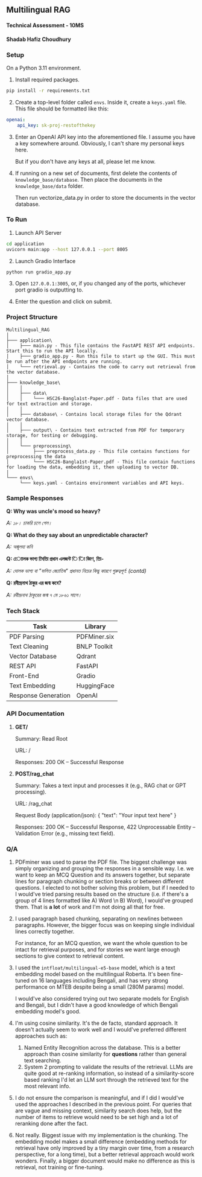## Multilingual RAG
#### Technical Assessment - 10MS

#### Shadab Hafiz Choudhury

### Setup

On a Python 3.11 environment.

1. Install required packages.

```bash
pip install -r requirements.txt
```

2. Create a top-level folder called `envs`. Inside it, create a `keys.yaml` file. This file should be formatted like this:
```yaml
openai:
    api_key: sk-proj-restofthekey
```

3. Enter an OpenAI API key into the aforementioned file. I assume you have a key somewhere around. Obviously, I can't share my personal keys here.

    But if you don't have any keys at all, please let me know.


4. If running on a new set of documents, first delete the contents of `knowledge_base/database`. Then place the documents in the `knowledge_base/data` folder.
   
    Then run vectorize_data.py in order to store the documents in the vector database.

### To Run

1. Launch API Server

```bash
cd application
uvicorn main:app --host 127.0.0.1 --port 8005
```

2. Launch Gradio Interface

```bash
python run gradio_app.py
```

3. Open `127.0.0.1:3005`, or, if you changed any of the ports, whichever port gradio is outputting to.

4. Enter the question and click on submit.

### Project Structure

```text
Multilingual_RAG
│
├─── application\
│    ├─── main.py - This file contains the FastAPI REST API endpoints. Start this to run the API locally.
│    ├─── gradio_app.py - Run this file to start up the GUI. This must be run after the API endpoints are running.
│    └─── retrieval.py - Contains the code to carry out retrieval from the vector database.
│
├─── knowledge_base\
│    │
│    ├─── data\
│    │    └─── HSC26-Bangla1st-Paper.pdf - Data files that are used for text extraction and storage.
│    │
│    ├─── database\ - Contains local storage files for the Qdrant vector database.
│    │
│    ├─── output\ - Contains text extracted from PDF for temporary storage, for testing or debugging.
│    │
│    └─── preprocessing\
│         ├─── preprocess_data.py - This file contains functions for preprocessing the data
│         └─── HSC26-Bangla1st-Paper.pdf - This file contain functions for loading the data, embedding it, then uploading to vector DB.
│ 
└─── envs\
     └─── keys.yaml - Contains environment variables and API keys.
```

### Sample Responses

**Q: Why was uncle's mood so heavy?**

_A: ১৮। চাকরি চলে গেল।_

**Q: What do they say about an unpredictable character?**

_A: অব্মূলযা কনি_

**Q: োোলক ভাগ্য দেিতাি প্রধান এলজন্ট ি াি কািণ, তাি-**

_A: দোলক ভাগ্য বা "ফলিত জ্যোতিষ" প্রধানত নিচের কিছু কারণে গুরুত্বপূর্ণ: (contd)_

**Q: রবীন্দ্রনাথ ঠাকুর এর জন্ম কবে?**

_A: রবীন্দ্রনাথ ঠাকুরের জন্ম ৭ মে ১৮৬১ সালে।_


### Tech Stack

| Task               | Library      |
|--------------------|--------------|
| PDF Parsing        | PDFMiner.six |
| Text Cleaning      | BNLP Toolkit |
| Vector Database    | Qdrant       |
| REST API           | FastAPI      |
| Front-End          | Gradio       |
| Text Embedding     | HuggingFace  |
| Response Generation | OpenAI       |

### API Documentation

1. **GET/**

    Summary: Read Root

    URL: /

    Responses: 200 OK – Successful Response


2. **POST/rag_chat**

    Summary: Takes a text input and processes it (e.g., RAG chat or GPT processing).

    URL: /rag_chat

    Request Body (application/json): {  "text": "Your input text here"   }

    Responses: 200 OK – Successful Response, 422 Unprocessable Entity – Validation Error (e.g., missing text field).

### Q/A

1. PDFminer was used to parse the PDF file. The biggest challenge was simply organizing and grouping the responses in a sensible way.
I.e. we want to keep an MCQ Question and its answers together, but separate lines for paragraph chunking or section breaks or between different questions.
I elected to not bother solving this problem, but if I needed to I would've tried parsing results based on the structure (i.e. if there's a group of 4 lines formatted like A) Word \n B) Word), I would've grouped them.
That is **a lot** of work and I'm not doing all that for free.


2. I used paragraph based chunking, separating on newlines between paragraphs. However, the bigger focus was on keeping single individual lines correctly together. 

    For instance, for an MCQ question, we want the whole question to be intact for retrieval purposes, and for stories we want large enough sections to give context to retrieval content.


3. I used the `intfloat/multilingual-e5-base` model, which is a text embedding model based on the multilingual Roberta. It's been fine-tuned on 16 languages including Bengali, and has very strong performance on MTEB despite being a small (280M params) model.

    I would've also considered trying out two separate models for English and Bengali, but I didn't have a good knowledge of which Bengali embedding model's good.


4. I'm using cosine similarity. It's the de facto, standard approach. It doesn't actually seem to work well and I would've preferred different approaches such as:
   1. Named Entity Recognition across the database. This is a better approach than cosine similarity for **questions** rather than general text searching.
   2. System 2 prompting to validate the results of the retrieval. LLMs are quite good at re-ranking information, so instead of a similarity-score based ranking I'd let an LLM sort through the retrieved text for the most relevant info.


5. I do not ensure the comparison is meaningful, and if I did I would've used the approaches I described in the previous point. For queries that are vague and missing context, similarity search does help, but the number of items to retrieve would need to be set high and a lot of reranking done after the fact.


6. Not really. Biggest issue with my implementation is the chunking. The embedding model makes a small difference (embedding methods for retrieval have only improved by a tiny margin over time, from a research perspective, for a long time), but a better retrieval approach would work wonders. Finally, a bigger document would make no difference as this is retrieval, not training or fine-tuning.

